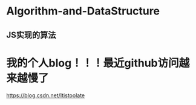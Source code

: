 # Algorithm-and-DataStructure
## JS实现的算法
# 我的个人blog！！！最近github访问越来越慢了
https://blog.csdn.net/Itistoolate
